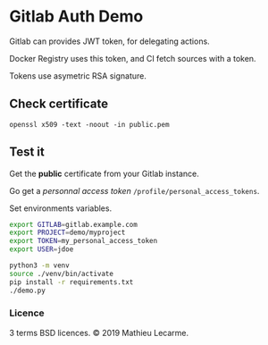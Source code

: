 # Gitlab Auth Demo

Gitlab can provides JWT token, for delegating actions.

Docker Registry uses this token, and CI fetch sources with a token.

Tokens use asymetric RSA signature.

## Check certificate

    openssl x509 -text -noout -in public.pem

## Test it

Get the **public** certificate from your Gitlab instance.

Go get a _personnal access token_ `/profile/personal_access_tokens`.

Set environments variables.

```bash
export GITLAB=gitlab.example.com
export PROJECT=demo/myproject
export TOKEN=my_personal_access_token
export USER=jdoe
```

```bash
python3 -m venv
source ./venv/bin/activate
pip install -r requirements.txt
./demo.py
```

### Licence

3 terms BSD licences. © 2019 Mathieu Lecarme.
